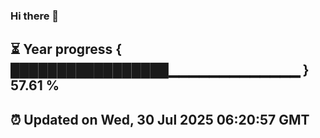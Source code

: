 ### Hi there 👋
⏳ Year progress { █████████████████▁▁▁▁▁▁▁▁▁▁▁▁▁ } 57.61 %
---
⏰ Updated on Wed, 30 Jul 2025 06:20:57 GMT
---
